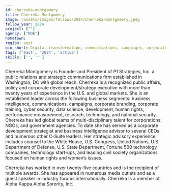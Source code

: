 ```yaml
---
id: cherreka-montgomery
title: Cherreka Montgomery
image: /assets/images/fellows/2024/cherreka-montgomery.jpeg
fellow_year: 2024
project: [""]
agency: ["DOE"]
hometown: 
region: east
bio_short: Digital transformation, communications, campaigns, corporate training, performance measurement, and national security.
tags: ['east', '2024', 'active']
skills: ['', '' ]
---
```

Cherreka Montgomery is Founder and President of P1 Strategies, Inc. a public relations and strategic communications firm established in Washington, DC with global reach. Cherreka is a recognized public affairs, policy and corporate development/strategy executive with more than twenty years of experience in the U.S. and global markets. She is an established leader across the following business segments: business intelligence, communications, campaigns, corporate branding, corporate training, cyber security, data science, development, human rights, performance measurement, research, technology, and national security. Cherreka has led global teams of multi-disciplinary talent for corporations, NGOs, and government agencies. To date she has served as a corporate development strategist and business intelligence advisor to several CEOs and numerous other C-Suite leaders. Her strategic advisory experience includes counsel to the White House, U.S. Congress, United Nations, U.S. Department of Defense, U.S. State Department, Fortune 500 technology companies, technology start-ups, and leading civil society organizations focused on human rights and women’s issues. 

Cherreka has worked in over twenty-five countries and is the recipient of multiple awards. She has appeared in numerous media outlets and as a guest speaker in industry forums internationally. Cherreka is a member of Alpha Kappa Alpha Sorority, Inc.
